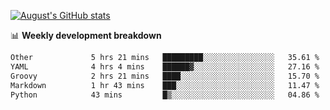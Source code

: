 
[![August's GitHub stats](https://github-readme-stats.vercel.app/api?username=zou-weidong&show_icons=true&theme=radical)](https://github.com/zou-weidong)


📊 **Weekly development breakdown**
<!--START_SECTION:waka-->

```txt
Other             5 hrs 21 mins   █████████░░░░░░░░░░░░░░░░   35.61 %
YAML              4 hrs 4 mins    ██████▓░░░░░░░░░░░░░░░░░░   27.16 %
Groovy            2 hrs 21 mins   ████░░░░░░░░░░░░░░░░░░░░░   15.70 %
Markdown          1 hr 43 mins    ███░░░░░░░░░░░░░░░░░░░░░░   11.47 %
Python            43 mins         █▒░░░░░░░░░░░░░░░░░░░░░░░   04.86 %
```

<!--END_SECTION:waka-->

